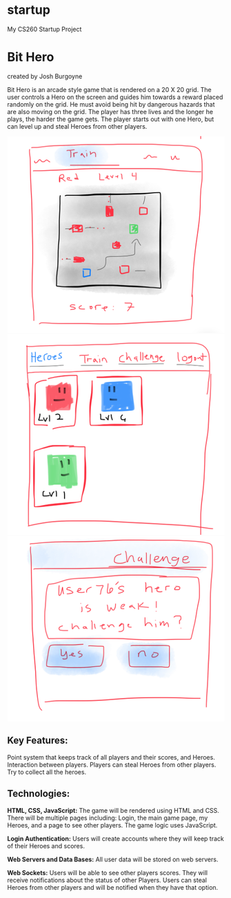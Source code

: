 # startup
My CS260 Startup Project


# Bit Hero
created by Josh Burgoyne

Bit Hero is an arcade style game that is rendered on a 20 X 20 grid. The user controls a Hero on the screen and guides him towards a reward placed randomly on the grid. He must avoid being hit by dangerous hazards that are also moving on the grid. The player has three lives and the longer he plays, the harder the game gets. The player starts out with one Hero, but can level up and steal Heroes from other players. 

![Bit Hero](game.png)
![heroes](heroes.png)
![challenge](challenge.png)

## Key Features:

Point system that keeps track of all players and their scores, and Heroes. 
Interaction between players.
Players can steal Heroes from other players.
Try to collect all the heroes. 

## Technologies:

**HTML, CSS, JavaScript:** The game will be rendered using HTML and CSS. There will be multiple pages including: Login, the main game page, my Heroes, and a page to see other players. The game logic uses JavaScript.

**Login Authentication:** Users will create accounts where they will keep track of their Heroes and scores. 

**Web Servers and Data Bases:** All user data will be stored on web servers.

**Web Sockets:** Users will be able to see other players scores. They will receive notifications about the status of other Players. Users can steal Heroes from other players and will be notified when they have that option.


